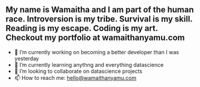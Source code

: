 ## My name is Wamaitha and I am part of the human race. Introversion is my tribe. Survival is my skill. Reading is my escape. Coding is my art. Checkout my portfolio at wamaithanyamu.com

- 🔭 I’m currently working on becoming a better developer than I was yesterday
- 🌱 I’m currently learning anythng and everything datascience
- 👯 I’m looking to collaborate on datascience projects
- 📫 How to reach me: hello@wamaithanyamu.com


